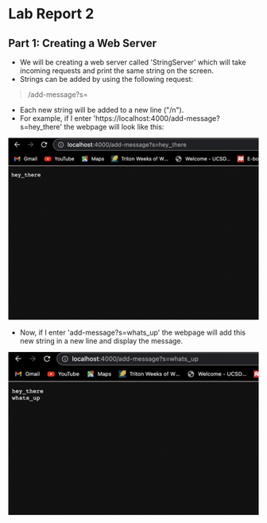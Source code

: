 # Lab Report 2
## Part 1: Creating a Web Server
* We will be creating a web server called 'StringServer' which will take incoming requests and print the same string on the screen.
* Strings can be added by using the following request:

> /add-message?s=<string> 
* Each new string will be added to a new line ("/n").
* For example, if I enter 'https://localhost:4000/add-message?s=hey_there' the webpage will look like this:  

![Image](ss2.png)

  

* Now, if I enter 'add-message?s=whats_up' the webpage will add this new string in a new line and display the message.

![Image](ss3.png)
